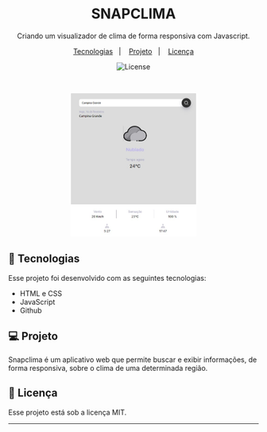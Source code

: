 <h1 align="center"> SNAPCLIMA </h1>

<p align="center">
Criando um visualizador de clima de forma responsiva com Javascript.
</p>

<p align="center">
  <a href="#-tecnologias">Tecnologias</a>&nbsp;&nbsp;&nbsp;|&nbsp;&nbsp;&nbsp;
  <a href="#-projeto">Projeto</a>&nbsp;&nbsp;&nbsp;|&nbsp;&nbsp;&nbsp;
  <a href="#memo-licença">Licença</a>
</p>

<p align="center">
  <img alt="License" src="https://img.shields.io/static/v1?label=license&message=MIT&color=49AA26&labelColor=000000">
</p>

<br>

<p align="center">
  <img alt="calendario da copa 2022 (Brasil)" src="https://github.com/Valdeneir/snapclima/blob/main/assets/snapclima.jpg?raw=true" width="50%">
</p>

## 🚀 Tecnologias

Esse projeto foi desenvolvido com as seguintes tecnologias:

- HTML e CSS
- JavaScript
- Github

## 💻 Projeto

Snapclima é um aplicativo web que permite buscar e exibir informações, de forma responsiva, sobre o clima de uma determinada região.


## :memo: Licença

Esse projeto está sob a licença MIT.

---

